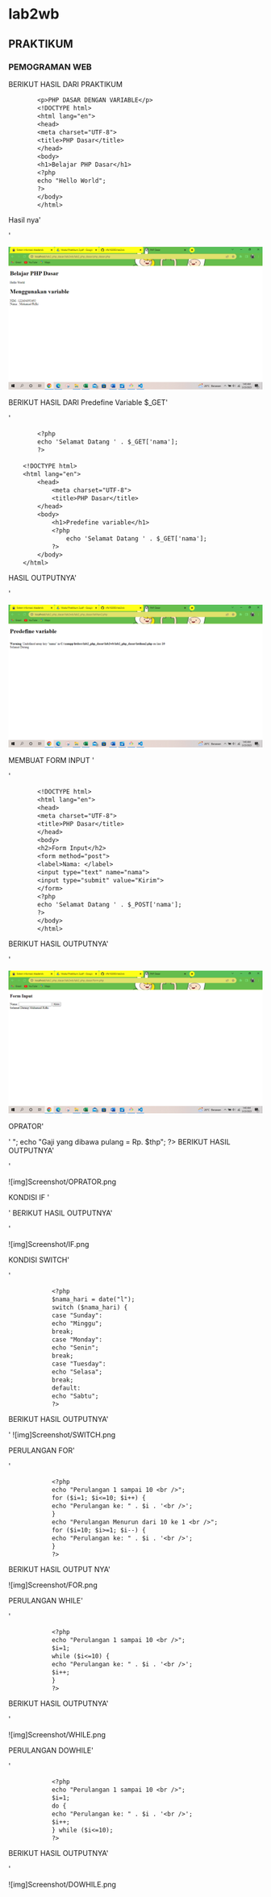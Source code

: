 # lab2wb
## PRAKTIKUM
### PEMOGRAMAN WEB
BERIKUT HASIL DARI PRAKTIKUM
            
            <p>PHP DASAR DENGAN VARIABLE</p>
            <!DOCTYPE html>
            <html lang="en">
            <head>
            <meta charset="UTF-8">
            <title>PHP Dasar</title>
            </head>
            <body>
            <h1>Belajar PHP Dasar</h1>
            <?php
            echo "Hello World";
            ?>
            </body>
            </html>
Hasil nya'<p>'

![img](Screenshot/PHPDASAR.png)

BERIKUT HASIL DARI Predefine Variable $_GET'<P>'

            <?php
            echo 'Selamat Datang ' . $_GET['nama'];
            ?>

        <!DOCTYPE html>
        <html lang="en">
            <head>
                <meta charset="UTF-8">
                <title>PHP Dasar</title>
            </head>
            <body>    
                <h1>Predefine variable</h1>
                <?php
                    echo 'Selamat Datang ' . $_GET['nama'];
                ?>
            </body>
        </html>

HASIL OUTPUTNYA'<P>'

![img](Screenshot/LATIHAN.png)

MEMBUAT FORM INPUT '<P>'

            <!DOCTYPE html>
            <html lang="en">
            <head>
            <meta charset="UTF-8">
            <title>PHP Dasar</title>
            </head>
            <body>
            <h2>Form Input</h2>
            <form method="post">
            <label>Nama: </label>
            <input type="text" name="nama">
            <input type="submit" value="Kirim">
            </form>
            <?php
            echo 'Selamat Datang ' . $_POST['nama'];
            ?>
            </body>
            </html>
BERIKUT HASIL OUTPUTNYA'<P>'

![img](Screenshot/FORM.png)


OPRATOR'<P>'
            <?php
            $gaji = 1000000;
            $pajak = 0.1;
            $thp = $gaji - ($gaji*$pajak);
            echo "Gaji sebelum pajak = Rp. $gaji <br>";
            echo "Gaji yang dibawa pulang = Rp. $thp";
            ?>
BERIKUT HASIL OUTPUTNYA'<P>'

![img]Screenshot/OPRATOR.png


KONDISI IF '<P>'
            <?php
            $nama_hari = date("l");
            if ($nama_hari == "Sunday") {
            echo "Minggu";
            } elseif ($nama_hari == "Monday") {
            echo "Senin";
            } else {
            echo "Selasa";
            }
            ?>
BERIKUT HASIL OUTPUTNYA'<P>'

![img]Screenshot/IF.png

KONDISI SWITCH'<P>'

                <?php
                $nama_hari = date("l");
                switch ($nama_hari) {
                case "Sunday":
                echo "Minggu";
                break;
                case "Monday":
                echo "Senin";
                break;
                case "Tuesday":
                echo "Selasa";
                break;
                default:
                echo "Sabtu";
                ?>
BERIKUT HASIL OUTPUTNYA'<P>'
![img]Screenshot/SWITCH.png


PERULANGAN FOR'<P>'

                <?php
                echo "Perulangan 1 sampai 10 <br />";
                for ($i=1; $i<=10; $i++) {
                echo "Perulangan ke: " . $i . '<br />';
                }
                echo "Perulangan Menurun dari 10 ke 1 <br />";
                for ($i=10; $i>=1; $i--) {
                echo "Perulangan ke: " . $i . '<br />';
                }
                ?>
BERIKUT HASIL OUTPUT NYA'<P>

![img]Screenshot/FOR.png

PERULANGAN WHILE'<P>'

                <?php
                echo "Perulangan 1 sampai 10 <br />";
                $i=1;
                while ($i<=10) {
                echo "Perulangan ke: " . $i . '<br />';
                $i++;
                }
                ?>
BERIKUT HASIL OUTPUTNYA'<P>'

![img]Screenshot/WHILE.png

PERULANGAN DOWHILE'<P>'

                <?php
                echo "Perulangan 1 sampai 10 <br />";
                $i=1;
                do {
                echo "Perulangan ke: " . $i . '<br />';
                $i++;
                } while ($i<=10);
                ?>
BERIKUT HASIL OUTPUTNYA'<p>'

![img]Screenshot/DOWHILE.png



